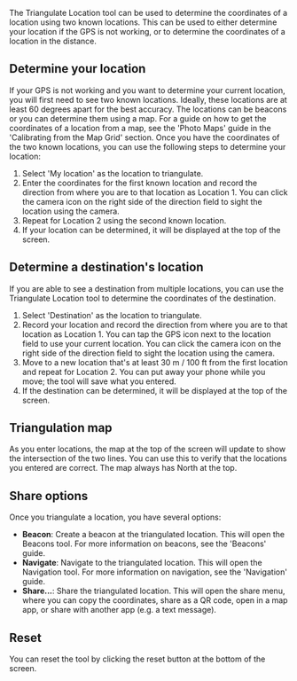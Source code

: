 The Triangulate Location tool can be used to determine the coordinates of a location using two known locations. This can be used to either determine your location if the GPS is not working, or to determine the coordinates of a location in the distance.

## Determine your location
If your GPS is not working and you want to determine your current location, you will first need to see two known locations. Ideally, these locations are at least 60 degrees apart for the best accuracy. The locations can be beacons or you can determine them using a map. For a guide on how to get the coordinates of a location from a map, see the 'Photo Maps' guide in the 'Calibrating from the Map Grid' section. Once you have the coordinates of the two known locations, you can use the following steps to determine your location:

1. Select 'My location' as the location to triangulate.
2. Enter the coordinates for the first known location and record the direction from where you are to that location as Location 1. You can click the camera icon on the right side of the direction field to sight the location using the camera.
3. Repeat for Location 2 using the second known location.
4. If your location can be determined, it will be displayed at the top of the screen.

## Determine a destination's location
If you are able to see a destination from multiple locations, you can use the Triangulate Location tool to determine the coordinates of the destination. 

1. Select 'Destination' as the location to triangulate.
2. Record your location and record the direction from where you are to that location as Location 1. You can tap the GPS icon next to the location field to use your current location. You can click the camera icon on the right side of the direction field to sight the location using the camera.
3. Move to a new location that's at least 30 m / 100 ft from the first location and repeat for Location 2. You can put away your phone while you move; the tool will save what you entered.
5. If the destination can be determined, it will be displayed at the top of the screen.

## Triangulation map
As you enter locations, the map at the top of the screen will update to show the intersection of the two lines. You can use this to verify that the locations you entered are correct. The map always has North at the top.

## Share options
Once you triangulate a location, you have several options:

- **Beacon**: Create a beacon at the triangulated location. This will open the Beacons tool. For more information on beacons, see the 'Beacons' guide.
- **Navigate**: Navigate to the triangulated location. This will open the Navigation tool. For more information on navigation, see the 'Navigation' guide.
- **Share...**: Share the triangulated location. This will open the share menu, where you can copy the coordinates, share as a QR code, open in a map app, or share with another app (e.g. a text message).

## Reset
You can reset the tool by clicking the reset button at the bottom of the screen.